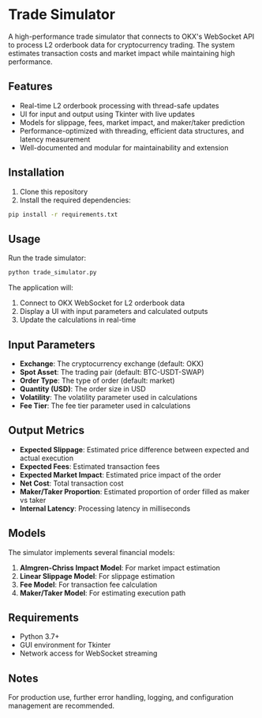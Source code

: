 # Trade Simulator

A high-performance trade simulator that connects to OKX's WebSocket API to process L2 orderbook data for cryptocurrency trading. The system estimates transaction costs and market impact while maintaining high performance.

## Features

- Real-time L2 orderbook processing with thread-safe updates
- UI for input and output using Tkinter with live updates
- Models for slippage, fees, market impact, and maker/taker prediction
- Performance-optimized with threading, efficient data structures, and latency measurement
- Well-documented and modular for maintainability and extension

## Installation

1. Clone this repository
2. Install the required dependencies:

```bash
pip install -r requirements.txt
```

## Usage

Run the trade simulator:

```bash
python trade_simulator.py
```

The application will:
1. Connect to OKX WebSocket for L2 orderbook data
2. Display a UI with input parameters and calculated outputs
3. Update the calculations in real-time

## Input Parameters

- **Exchange**: The cryptocurrency exchange (default: OKX)
- **Spot Asset**: The trading pair (default: BTC-USDT-SWAP)
- **Order Type**: The type of order (default: market)
- **Quantity (USD)**: The order size in USD
- **Volatility**: The volatility parameter used in calculations
- **Fee Tier**: The fee tier parameter used in calculations

## Output Metrics

- **Expected Slippage**: Estimated price difference between expected and actual execution
- **Expected Fees**: Estimated transaction fees
- **Expected Market Impact**: Estimated price impact of the order
- **Net Cost**: Total transaction cost
- **Maker/Taker Proportion**: Estimated proportion of order filled as maker vs taker
- **Internal Latency**: Processing latency in milliseconds

## Models

The simulator implements several financial models:

1. **Almgren-Chriss Impact Model**: For market impact estimation
2. **Linear Slippage Model**: For slippage estimation
3. **Fee Model**: For transaction fee calculation
4. **Maker/Taker Model**: For estimating execution path

## Requirements

- Python 3.7+
- GUI environment for Tkinter
- Network access for WebSocket streaming

## Notes

For production use, further error handling, logging, and configuration management are recommended. 
